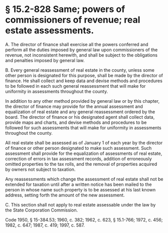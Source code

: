 # § 15.2-828 Same; powers of commissioners of revenue; real estate assessments.

<p>A. The director of finance shall exercise all the powers conferred and perform all the duties imposed by general law upon commissioners of the revenue, not inconsistent herewith, and shall be subject to the obligations and penalties imposed by general law.</p><p>B. Every general reassessment of real estate in the county, unless some other person is designated for this purpose, shall be made by the director of finance. He shall collect and keep data and devise methods and procedures to be followed in each such general reassessment that will make for uniformity in assessments throughout the county.</p><p>In addition to any other method provided by general law or by this chapter, the director of finance may provide for the annual assessment and equalization of real estate and any general reassessment ordered by the board. The director of finance or his designated agent shall collect data, provide maps and charts, and devise methods and procedures to be followed for such assessments that will make for uniformity in assessments throughout the county.</p><p>All real estate shall be assessed as of January 1 of each year by the director of finance or other person designated to make such assessment. Such assessment shall provide for the equalization of assessments of real estate, correction of errors in tax assessment records, addition of erroneously omitted properties to the tax rolls, and the removal of properties acquired by owners not subject to taxation.</p><p>Any reassessments which change the assessment of real estate shall not be extended for taxation until after a written notice has been mailed to the person in whose name such property is to be assessed at his last known address, setting forth the amount of the new assessment.</p><p>C. This section shall not apply to real estate assessable under the law by the State Corporation Commission.</p><p>Code 1950, § 15-384.53; 1960, c. 382; 1962, c. 623, § 15.1-766; 1972, c. 456; 1982, c. 647; 1987, c. 419; 1997, c. 587.</p>